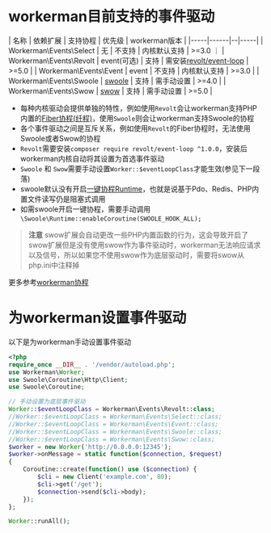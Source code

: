 # workerman目前支持的事件驱动

| 名称  | 依赖扩展 | 支持协程 |  优先级  |  workerman版本  |
|-----|------|--|-----|
|  Workerman\Events\Select   |   无   | 不支持  |  内核默认支持   |  >=3.0  ｜
|  Workerman\Events\Revolt   |   event(可选)   | 支持 |  需安装[revolt/event-loop](https://github.com/revoltphp/event-loop)   |  >=5.0  |
|  Workerman\Events\Event   |   event   | 不支持 |  内核默认支持   |  >=3.0  |
|  Workerman\Events\Swoole   |  [swoole](https://github.com/swoole/swoole-src)   | 支持 |  需手动设置   |  >=4.0  |
|  Workerman\Events\Swow   |   [swow](https://github.com/swow/swow)   | 支持 |  需手动设置   |  >=5.0  |

* 每种内核驱动会提供单独的特性，例如使用`Revolt`会让workerman支持PHP内置的[Fiber协程(纤程)](https://www.php.net/manual/zh/language.fibers.php)，使用`Swoole`则会让workerman支持Swoole的协程
* 各个事件驱动之间是互斥关系，例如使用`Revolt`的Fiber协程时，无法使用Swoole或者Swow的协程
* `Revolt`需要安装`composer require revolt/event-loop ^1.0.0`，安装后workerman内核自动将其设置为首选事件驱动
* `Swoole` 和 `Swow`需要手动设置`Worker::$eventLoopClass`才能生效(参见下一段落)
* swoole默认没有开启[一键协程Runtime](https://wiki.swoole.com/#/runtime?id=runtime)，也就是说基于Pdo、Redis、PHP内置文件读写仍是阻塞式调用
* 如需swoole开启一键协程，需要手动调用 `\Swoole\Runtime::enableCoroutine(SWOOLE_HOOK_ALL);`

> **注意**
> swow扩展会自动更改一些PHP内置函数的行为，这会导致开启了swow扩展但是没有使用swow作为事件驱动时，workerman无法响应请求以及信号，所以如果您不使用swow作为底层驱动时，需要将swow从php.ini中注释掉

更多参考[workerman协程](../fiber.md)

# 为workerman设置事件驱动

以下是为workerman手动设置事件驱动

```php
<?php
require_once __DIR__ . '/vendor/autoload.php';
use Workerman\Worker;
use Swoole\Coroutine\Http\Client;
use Swoole\Coroutine;

// 手动设置为底层事件驱动
Worker::$eventLoopClass = Workerman\Events\Revolt::class;
//Worker::$eventLoopClass = Workerman\Events\Select::class;
//Worker::$eventLoopClass = Workerman\Events\Event::class;
//Worker::$eventLoopClass = Workerman\Events\Swoole::class;
//Worker::$eventLoopClass = Workerman\Events\Swow::class;
$worker = new Worker('http://0.0.0.0:12345');
$worker->onMessage = static function($connection, $request)
{
    Coroutine::create(function() use ($connection) {
        $cli = new Client('example.com', 80);
        $cli->get('/get');
        $connection->send($cli->body);
    });
};

Worker::runAll();
```
